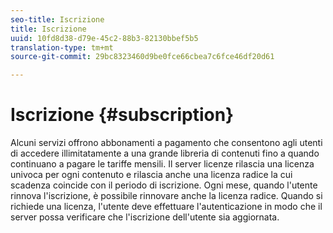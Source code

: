 ```yaml
---
seo-title: Iscrizione
title: Iscrizione
uuid: 10fd8d38-d79e-45c2-88b3-82130bbef5b5
translation-type: tm+mt
source-git-commit: 29bc8323460d9be0fce66cbea7c6fce46df20d61

---
```



# Iscrizione {#subscription}

Alcuni servizi offrono abbonamenti a pagamento che consentono agli utenti di accedere illimitatamente a una grande libreria di contenuti fino a quando continuano a pagare le tariffe mensili. Il server licenze rilascia una licenza univoca per ogni contenuto e rilascia anche una licenza radice la cui scadenza coincide con il periodo di iscrizione. Ogni mese, quando l&#39;utente rinnova l&#39;iscrizione, è possibile rinnovare anche la licenza radice. Quando si richiede una licenza, l&#39;utente deve effettuare l&#39;autenticazione in modo che il server possa verificare che l&#39;iscrizione dell&#39;utente sia aggiornata.
